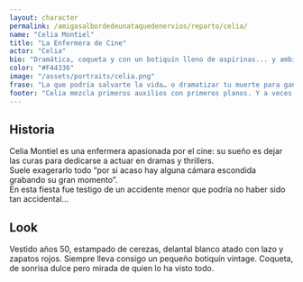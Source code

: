 ```yaml
---
layout: character
permalink: /amigasalbordedeunataquedenervios/reparto/celia/
name: "Celia Montiel"
title: "La Enfermera de Cine"
actor: "Celia"
bio: "Dramática, coqueta y con un botiquín lleno de aspirinas... y ambiciones actorales."
color: "#F44336"
image: "/assets/portraits/celia.png"
frase: "La que podría salvarte la vida… o dramatizar tu muerte para ganar un Goya."
footer: "Celia mezcla primeros auxilios con primeros planos. Y a veces, lo segundo le importa más."
---
```


## Historia

Celia Montiel es una enfermera apasionada por el cine: su sueño es dejar las curas para dedicarse a actuar en dramas y thrillers.  
Suele exagerarlo todo “por si acaso hay alguna cámara escondida grabando su gran momento”.  
En esta fiesta fue testigo de un accidente menor que podría no haber sido tan accidental…

## Look

Vestido años 50, estampado de cerezas, delantal blanco atado con lazo y zapatos rojos. Siempre lleva consigo un pequeño botiquín vintage. Coqueta, de sonrisa dulce pero mirada de quien lo ha visto todo.
